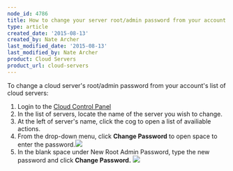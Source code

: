 ```yaml
---
node_id: 4786
title: How to change your server root/admin password from your account
type: article
created_date: '2015-08-13'
created_by: Nate Archer
last_modified_date: '2015-08-13'
last_modified_by: Nate Archer
product: Cloud Servers
product_url: cloud-servers
---
```


To change a cloud server's root/admin password from your account's list
of cloud servers:

1.  Login to the [Cloud Control Panel](https://mycloud.rackspace.com/)
2.  In the list of servers, locate the name of the server you wish
    to change.
3.  At the left of server's name, click the cog to open a list of
    availiable actions.
4.  From the drop-down menu, click **Change Password** to open space to
    enter the
    password.![](/knowledge_center/sites/default/files/Screen%20Shot%202015-08-11%20at%201.14.10%20PM.png)
5.  In the blank space under New Root Admin Password, type the new
    password and
    click **Change Password.** ![](/knowledge_center/sites/default/files/Screen%20Shot%202015-08-11%20at%201.16.28%20PM.png)


